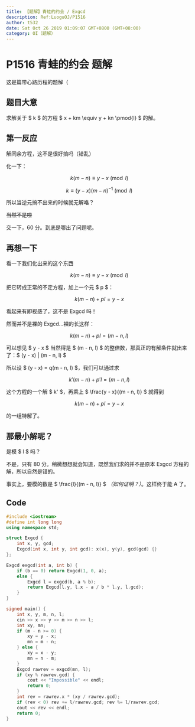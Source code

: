 ```yaml
---
title: 【题解】青蛙的约会 / Exgcd
description: Ref:LuoguOJ/P1516
author: t532
date: Sat Oct 26 2019 01:09:07 GMT+0800 (GMT+08:00)
category: OI（题解）
---
```


# P1516 青蛙的约会 题解
这是篇带心路历程的题解（

## 题目大意
求解关于 $ k $ 的方程 $ x + km \equiv y + kn \pmod{l} $ 的解。

## 第一反应
解同余方程，这不是很好搞吗（错乱）

化一下：

$$ k(m - n) \equiv y - x \pmod{l} $$

$$ k \equiv (y - x)(m - n)^{-1} \pmod{l} $$

所以当逆元搞不出来的时候就无解咯？

~~当然不是啦~~

交一下，60 分。到底是哪出了问题呢。

## 再想一下
看一下我们化出来的这个东西

$$ k(m - n) \equiv y - x \pmod{l} $$

把它转成正常的不定方程，加上一个元 $ p $：

$$ k(m - n) + pl = y - x $$

看起来有即视感了，这不是 Exgcd 吗！

然而并不是裸的 Exgcd...裸的长这样：

$$ k(m - n) + pl = (m - n, l) $$

可以想见 $ y - x $ 当然得是 $ (m - n, l) $ 的整倍数，那真正的有解条件就出来了：$ (y - x) | (m - n, l) $

所以设 $ (y - x) = q(m - n, l) $，我们可以通过求

$$ k'(m - n) + p'l = (m - n, l) $$

这个方程的一个解 $ k' $，再乘上 $ \frac{y - x}{(m - n, l)} $ 就得到

$$ k(m - n) + pl = y - x $$

的一组特解了。

## 那最小解呢？
是模 $ l $ 吗？

不是，只有 80 分。稍微想想就会知道，既然我们求的并不是原本 Exgcd 方程的解，所以自然是错的。

事实上，要模的数是 $ \frac{l}{(m - n, l)} $ *（如何证明？）*。这样终于能 A 了。

## Code
```cpp
#include <iostream>
#define int long long
using namespace std;

struct Exgcd {
    int x, y, gcd;
    Exgcd(int x, int y, int gcd): x(x), y(y), gcd(gcd) {}
};

Exgcd exgcd(int a, int b) {
    if (b == 0) return Exgcd(1, 0, a);
    else {
        Exgcd l = exgcd(b, a % b);
        return Exgcd(l.y, l.x - a / b * l.y, l.gcd);
    }
}

signed main() {
    int x, y, m, n, l;
    cin >> x >> y >> m >> n >> l;
    int xy, mn;
    if (m - n >= 0) {
        xy = y - x;
        mn = m - n;
    } else {
        xy = x - y;
        mn = n - m;
    }
    Exgcd rawrev = exgcd(mn, l);
    if (xy % rawrev.gcd) {
        cout << "Impossible" << endl;
        return 0;
    }
    int rev = rawrev.x * (xy / rawrev.gcd);
    if (rev < 0) rev += l/rawrev.gcd; rev %= l/rawrev.gcd;
    cout << rev << endl;
    return 0;
}
```
